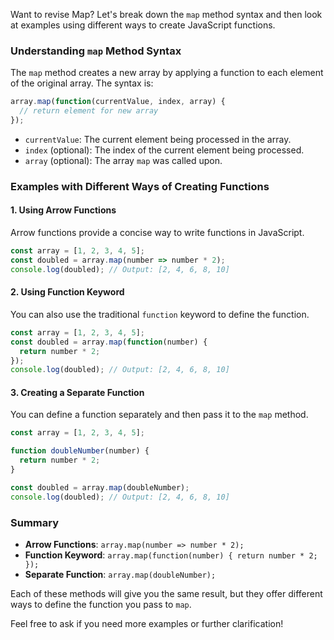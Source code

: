 Want to revise Map? 
Let's break down the `map` method syntax and then look at examples using different ways to create JavaScript functions.

### Understanding `map` Method Syntax
The `map` method creates a new array by applying a function to each element of the original array. The syntax is:

```javascript
array.map(function(currentValue, index, array) {
  // return element for new array
});
```

- `currentValue`: The current element being processed in the array.
- `index` (optional): The index of the current element being processed.
- `array` (optional): The array `map` was called upon.

### Examples with Different Ways of Creating Functions

#### 1. Using Arrow Functions
Arrow functions provide a concise way to write functions in JavaScript.

```javascript
const array = [1, 2, 3, 4, 5];
const doubled = array.map(number => number * 2);
console.log(doubled); // Output: [2, 4, 6, 8, 10]
```

#### 2. Using Function Keyword
You can also use the traditional `function` keyword to define the function.

```javascript
const array = [1, 2, 3, 4, 5];
const doubled = array.map(function(number) {
  return number * 2;
});
console.log(doubled); // Output: [2, 4, 6, 8, 10]
```

#### 3. Creating a Separate Function
You can define a function separately and then pass it to the `map` method.

```javascript
const array = [1, 2, 3, 4, 5];

function doubleNumber(number) {
  return number * 2;
}

const doubled = array.map(doubleNumber);
console.log(doubled); // Output: [2, 4, 6, 8, 10]
```

### Summary
- **Arrow Functions**: `array.map(number => number * 2);`
- **Function Keyword**: `array.map(function(number) { return number * 2; });`
- **Separate Function**: `array.map(doubleNumber);`

Each of these methods will give you the same result, but they offer different ways to define the function you pass to `map`.

Feel free to ask if you need more examples or further clarification!
